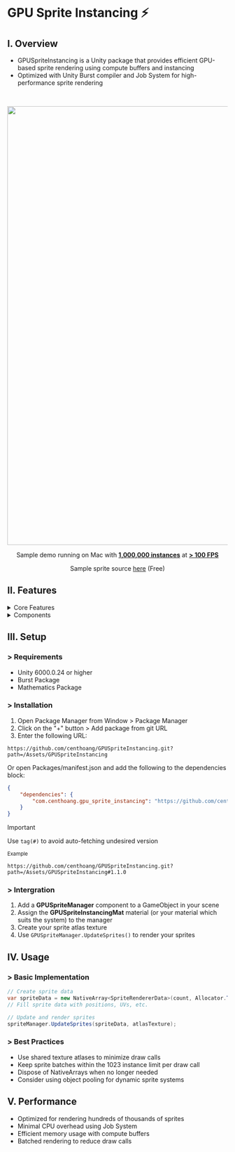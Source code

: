 # GPU Sprite Instancing :zap:

## I. Overview

* GPUSpriteInstancing is a Unity package that provides efficient GPU-based sprite rendering using compute buffers and instancing
* Optimized with Unity Burst compiler and Job System for high-performance sprite rendering

<br />

<p align="center">
  <img src="/Assets/DocResources/Gifs/SampleDemo.gif" width="1000"> </p>

<p align="center"> Sample demo running on Mac with <u><strong>1,000,000 instances</strong></u> at <u><strong>> 100 FPS</strong></u> </p>

<p align="center"> Sample sprite source <a href="https://cupnooble.itch.io/sprout-lands-asset-pack">here</a> (Free) </p>

## II. Features

  <details>
  <summary>Core Features</summary>
  
  * GPU Instanced Sprite Rendering
  * Batched Drawing System
  * Sprite Atlas Support
  * Memory Management
  * Buffer Management
  * Job System Integration
  * Burst Compilation
  </details>

  <details>
  <summary>Components</summary>

  * GPU Sprite Manager
  * Instance Renderer
  * Custom Shader
  * Sprite Data Structure
  </details>

## III. Setup

### **>** Requirements

* Unity 6000.0.24 or higher
* Burst Package
* Mathematics Package

### **>** Installation

1. Open Package Manager from Window > Package Manager
2. Click on the "+" button > Add package from git URL
3. Enter the following URL:

```
https://github.com/centhoang/GPUSpriteInstancing.git?path=/Assets/GPUSpriteInstancing
```

Or open Packages/manifest.json and add the following to the dependencies block:

```json
{
    "dependencies": {
        "com.centhoang.gpu_sprite_instancing": "https://github.com/centhoang/GPUSpriteInstancing.git?path=/Assets/GPUSpriteInstancing"
    }
}
```

> [!IMPORTANT]
> Use `tag(#)` to avoid auto-fetching undesired version
>
> <sub>Example</sub>
> ```
> https://github.com/centhoang/GPUSpriteInstancing.git?path=/Assets/GPUSpriteInstancing#1.1.0
> ```

### **>** Intergration

1. Add a **GPUSpriteManager** component to a GameObject in your scene
2. Assign the **GPUSpriteInstancingMat** material (or your material which suits the system) to the manager
3. Create your sprite atlas texture
4. Use `GPUSpriteManager.UpdateSprites()` to render your sprites

###

## IV. Usage

### **>** Basic Implementation

```c#
// Create sprite data
var spriteData = new NativeArray<SpriteRendererData>(count, Allocator.Temp);
// Fill sprite data with positions, UVs, etc.

// Update and render sprites
spriteManager.UpdateSprites(spriteData, atlasTexture);

```

###

### **>** Best Practices

- Use shared texture atlases to minimize draw calls
- Keep sprite batches within the 1023 instance limit per draw call
- Dispose of NativeArrays when no longer needed
- Consider using object pooling for dynamic sprite systems

###

## V. Performance

- Optimized for rendering hundreds of thousands of sprites
- Minimal CPU overhead using Job System
- Efficient memory usage with compute buffers
- Batched rendering to reduce draw calls